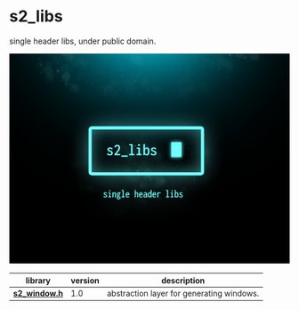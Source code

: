 # s2_libs
single header libs, under public domain.

![header.png](README-assets/header.png)

library    | version |  description
-----------|---------|------------
**[s2_window.h](s2_window.h)** | 1.0 | abstraction layer for generating windows.


 
